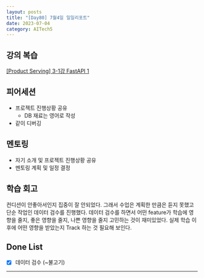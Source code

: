```yaml
---
layout: posts
title: "[Day80] 7월4일 일일리포트"
date: 2023-07-04
category: AITech5
---
```


## 강의 복습

[[Product Serving] 3-1강 FastAPI 1](https://www.notion.so/Product-Serving-3-1-FastAPI-1-026478a316464961a53eed0ca2e0e79c?pvs=21) 

## 피어세션

- 프로젝트 진행상황 공유
    - DB 재료는 영어로 작성
- 같이 디버깅

## 멘토링

- 자기 소개 및 프로젝트 진행상황 공유
- 멘토링 계획 및 일정 결정

## 학습 회고

컨디션이 안좋아서인지 집중이 잘 안되었다. 그래서 수업은 계획한 만큼은 듣지 못했고 단순 작업인 데이터 검수를 진행했다. 데이터 검수를 하면서 어떤 feature가 학습에 영향을 줄지, 좋은 영향을 줄지, 나쁜 영향을 줄지 고민하는 것이 재미있었다. 실제 학습 이후에 어떤 영향을 받았는지 Track 하는 것 필요해 보인다.

## Done List

- [x]  데이터 검수 (~불고기)

---
